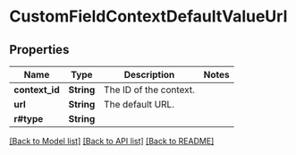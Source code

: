 # CustomFieldContextDefaultValueUrl

## Properties

Name | Type | Description | Notes
------------ | ------------- | ------------- | -------------
**context_id** | **String** | The ID of the context. | 
**url** | **String** | The default URL. | 
**r#type** | **String** |  | 

[[Back to Model list]](../README.md#documentation-for-models) [[Back to API list]](../README.md#documentation-for-api-endpoints) [[Back to README]](../README.md)


